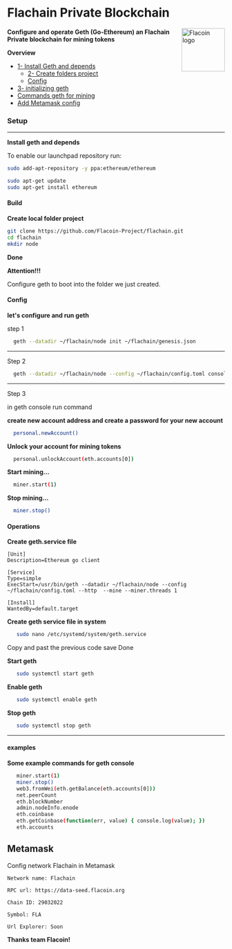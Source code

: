 # Flachain Private Blockchain

<p><img src="https://avatars.githubusercontent.com/u/57708417?s=96&v=4" alt="Flacoin logo" title="Minig Flachain" align="right" height="100" /></p>


**Configure and operate Geth (Go-Ethereum) an Flachain Private blockchain for mining tokens**


**Overview**
  - [1- Install Geth and depends](#setup)
    - [2- Create folders project](#build)
    - [Config](#config)
  - [3- initializing geth](#operations)
  - [Commands geth for mining](#examples)
  - [Add Metamask config](#metamask)

### Setup
--------------

**Install geth and depends**

To enable our launchpad repository run:

```bash
sudo add-apt-repository -y ppa:ethereum/ethereum
```
```bash
sudo apt-get update
sudo apt-get install ethereum
```

#### Build

**Create local folder project**

```bash
git clone https://github.com/Flacoin-Project/flachain.git
cd flachain
mkdir node
```
**Done**


**Attention!!!**

Configure geth to boot into the folder we just created.

#### Config

**let's configure and run geth**

step 1

```bash
  geth --datadir ~/flachain/node init ~/flachain/genesis.json
```

-------------------------------

Step 2

```bash
  geth --datadir ~/flachain/node --config ~/flachain/config.toml console
```

-------------------------------


Step 3 

in geth console run command

**create new account address and create a password for your new account**

```bash
  personal.newAccount()
```

**Unlock your account for mining tokens**

```bash
  personal.unlockAccount(eth.accounts[0])
```

**Start mining...**

```bash
  miner.start(1)
```

**Stop mining...**

```bash
  miner.stop()
```


#### Operations

**Create geth.service file**

```
[Unit]
Description=Ethereum go client

[Service]
Type=simple
ExecStart=/usr/bin/geth --datadir ~/flachain/node --config ~/flachain/config.toml --http  --mine --miner.threads 1

[Install]
WantedBy=default.target

```

**Create geth service file in system**

```bash
   sudo nano /etc/systemd/system/geth.service
```
Copy and past the previous code save Done

**Start geth**

```bash
   sudo systemctl start geth
```

**Enable geth**

```bash
   sudo systemctl enable geth
```

**Stop geth**

```bash
   sudo systemctl stop geth
```

-----------------------

#### examples

**Some example commands for geth console**

```bash
   miner.start(1)
   miner.stop()
   web3.fromWei(eth.getBalance(eth.accounts[0]))
   net.peerCount
   eth.blockNumber
   admin.nodeInfo.enode
   eth.coinbase
   eth.getCoinbase(function(err, value) { console.log(value); })
   eth.accounts

```

Metamask
-------

Config network Flachain in Metamask

```
Network name: Flachain 

RPC url: https://data-seed.flacoin.org

Chain ID: 29032022

Symbol: FLA

Url Explorer: Soon

```

**Thanks team Flacoin!**
